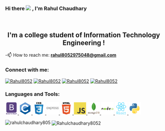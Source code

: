 
### Hi there  <img src="https://raw.githubusercontent.com/MartinHeinz/MartinHeinz/master/wave.gif" width="30px"> , I'm Rahul Chaudhary 
<br>
<h2 align="center">I'm a college student of Information Technology Engineering !</h2>

-📫 How to reach me: **rahul8052975048@gmail.com**

<h3 align="left">Connect with me:</h3>
<p align="left">
 <a href="https://twitter.com/RahulCh59753381" target="blue"><img align="center" src="https://cdn.jsdelivr.net/npm/simple-icons@3.0.1/icons/twitter.svg" alt="Rahul8052" height="30" width="40" /></a> 
<a href="https://www.linkedin.com/in/rahul-chaudhary-05aba8201/" target="blue"><img align="center" src="https://cdn.jsdelivr.net/npm/simple-icons@3.0.1/icons/linkedin.svg" alt="Rahul8052" height="30" width="40" /></a>
<a href="https://www.instagram.com/rahulchaudhary873/" target="blue"><img align="center" src="https://cdn.jsdelivr.net/npm/simple-icons@3.0.1/icons/instagram.svg" alt="Rahul8052" height="30" width="40" /></a>
  <a href="https://www.facebook.com/profile.php?id=100011922227119" target="blue"><img align="center" src="https://cdn.jsdelivr.net/npm/simple-icons@3.0.1/icons/facebook.svg" alt="Rahul8052" height="30" width="40" /></a>


</p>

<h3 align="left">Languages and Tools:</h3>
<p background-color="blue" align="left"> <a href="https://getbootstrap.com" target="_blue"> <img src="https://raw.githubusercontent.com/devicons/devicon/master/icons/bootstrap/bootstrap-plain-wordmark.svg" alt="bootstrap" width="40" height="40"/> </a> <a href="https://www.cprogramming.com/" target="_blank"> <img src="https://raw.githubusercontent.com/devicons/devicon/master/icons/c/c-original.svg" alt="c" width="40" height="40"/> </a> <a href="https://www.w3schools.com/css/" target="_blank"> <img src="https://raw.githubusercontent.com/devicons/devicon/master/icons/css3/css3-original-wordmark.svg" alt="css3" width="40" height="40"/> </a> <a href="https://expressjs.com" target="_blank"> <img src="https://raw.githubusercontent.com/devicons/devicon/master/icons/express/express-original-wordmark.svg" alt="express" width="40" height="40"/> </a><a href="https://www.w3.org/html/" target="_blank"> <img src="https://raw.githubusercontent.com/devicons/devicon/master/icons/html5/html5-original-wordmark.svg" alt="html5" width="40" height="40"/> </a> <a href="https://developer.mozilla.org/en-US/docs/Web/JavaScript" target="_blank"> <img src="https://raw.githubusercontent.com/devicons/devicon/master/icons/javascript/javascript-original.svg" alt="javascript" width="40" height="40"/> </a><a href="https://www.mongodb.com/" target="_blank"> <img src="https://raw.githubusercontent.com/devicons/devicon/master/icons/mongodb/mongodb-original-wordmark.svg" alt="mongodb" width="40" height="40"/> </a> <a href="https://nodejs.org" target="_blank"> <img src="https://raw.githubusercontent.com/devicons/devicon/master/icons/nodejs/nodejs-original-wordmark.svg" alt="nodejs" width="40" height="40"/> </a> <a href="https://reactjs.org/" target="_blank"> <img src="https://raw.githubusercontent.com/devicons/devicon/master/icons/react/react-original-wordmark.svg" alt="react" width="40" height="40"/> </a>  <a href="https://www.python.org" target="_blank"> <img src="https://raw.githubusercontent.com/devicons/devicon/master/icons/python/python-original.svg" alt="python" width="40" height="40"/> </a> </p>


<p><img align="left" src="https://github-readme-stats.vercel.app/api/top-langs?username=rahulchaudhary805&show_icons=true&locale=en&layout=compact" alt="rahulchaudhary805" /></p>

<p>&nbsp;<img align="center" src="https://github-readme-stats.vercel.app/api?username=rahulchaudhary805&show_icons=true&locale=en" alt="Rahulchaudhary8052" /></p>
